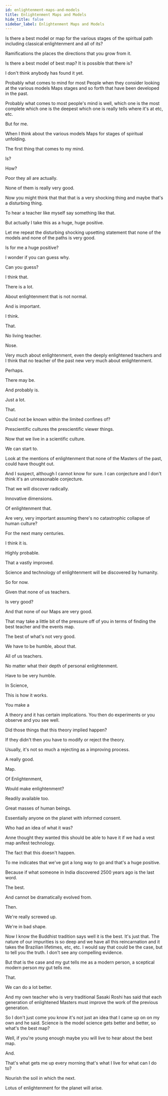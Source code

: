 ```yaml
---
id: enlightenment-maps-and-models
title: Enlightenment Maps and Models
hide_title: false
sidebar_label: Enlightenment Maps and Models
---
```

Is there a best model or map for the various stages of the spiritual path including classical enlightenment and all of its?

Ramifications the places the directions that you grow from it.

Is there a best model of best map? It is possible that there is?

I don't think anybody has found it yet.

Probably what comes to mind for most People when they consider looking at the various models Maps stages and so forth that have been developed in the past.

Probably what comes to most people's mind is well, which one is the most complete which one is the deepest which one is really tells where it's at etc, etc.

But for me.

When I think about the various models Maps for stages of spiritual unfolding.

The first thing that comes to my mind.

Is?

How?

Poor they all are actually.

None of them is really very good.

Now you might think that that that is a very shocking thing and maybe that's a disturbing thing.

To hear a teacher like myself say something like that.

But actually I take this as a huge, huge positive.

Let me repeat the disturbing shocking upsetting statement that none of the models and none of the paths is very good.

Is for me a huge positive?

I wonder if you can guess why.

Can you guess?

I think that.

There is a lot.

About enlightenment that is not normal.

And is important.

I think.

That.

No living teacher.

Nose.

Very much about enlightenment, even the deeply enlightened teachers and I think that no teacher of the past new very much about enlightenment.

Perhaps.

There may be.

And probably is.

Just a lot.

That.

Could not be known within the limited confines of?

Prescientific cultures the prescientific viewer things.

Now that we live in a scientific culture.

We can start to.

Look at the mentions of enlightenment that none of the Masters of the past, could have thought out.

And I suspect, although I cannot know for sure. I can conjecture and I don't think it's an unreasonable conjecture.

That we will discover radically.

Innovative dimensions.

Of enlightenment that.

Are very, very important assuming there's no catastrophic collapse of human culture?

For the next many centuries.

I think it is.

Highly probable.

That a vastly improved.

Science and technology of enlightenment will be discovered by humanity.

So for now.

Given that none of us teachers.

Is very good?

And that none of our Maps are very good.

That may take a little bit of the pressure off of you in terms of finding the best teacher and the events map.

The best of what's not very good.

We have to be humble, about that.

All of us teachers.

No matter what their depth of personal enlightenment.

Have to be very humble.

In Science,

This is how it works.

You make a

A theory and it has certain implications. You then do experiments or you observe and you see well.

Did those things that this theory implied happen?

If they didn't then you have to modify or reject the theory.

Usually, it's not so much a rejecting as a improving process.

A really good.

Map.

Of Enlightenment,

Would make enlightenment?

Readily available too.

Great masses of human beings.

Essentially anyone on the planet with informed consent.

Who had an idea of what it was?

Anne thought they wanted this should be able to have it if we had a vest map anifest technology.

The fact that this doesn't happen.

To me indicates that we've got a long way to go and that's a huge positive.

Because if what someone in India discovered 2500 years ago is the last word.

The best.

And cannot be dramatically evolved from.

Then.

We're really screwed up.

We're in bad shape.

Now I know the Buddhist tradition says well it is the best. It's just that. The nature of our impurities is so deep and we have all this reincarnation and it takes the Brazilian lifetimes, etc, etc. I would say that could be the case, but to tell you the truth. I don't see any compelling evidence.

But that is the case and my gut tells me as a modern person, a sceptical modern person my gut tells me.

That.

We can do a lot better.

And my own teacher who is very traditional Sasaki Roshi has said that each generation of enlightened Masters must improve the work of the previous generation.

So I don't just come you know it's not just an idea that I came up on on my own and he said. Science is the model science gets better and better, so what's the best map?

Well, if you're young enough maybe you will live to hear about the best map.

And.

That's what gets me up every morning that's what I live for what can I do to?

Nourish the soil in which the next.

Lotus of enlightenment for the planet will arise.

